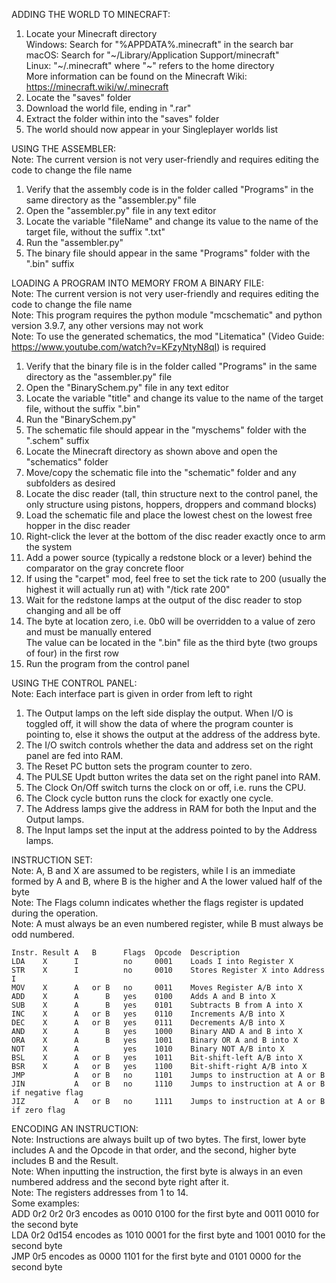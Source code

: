 ADDING THE WORLD TO MINECRAFT:
1. Locate your Minecraft directory<br />
    Windows: Search for "%APPDATA%\.minecraft" in the search bar<br />
    macOS: Search for "\~/Library/Application Support/minecraft"<br />
    Linux: "\~/.minecraft" where "\~" refers to the home directory<br />
    More information can be found on the Minecraft Wiki: https://minecraft.wiki/w/.minecraft
2. Locate the "saves" folder
3. Download the world file, ending in ".rar"
4. Extract the folder within into the "saves" folder
5. The world should now appear in your Singleplayer worlds list


USING THE ASSEMBLER:<br />
Note: The current version is not very user-friendly and requires editing the code to change the file name
1. Verify that the assembly code is in the folder called "Programs" in the same directory as the "assembler.py" file
2. Open the "assembler.py" file in any text editor
3. Locate the variable "fileName" and change its value to the name of the target file, without the suffix ".txt"
4. Run the "assembler.py"
5. The binary file should appear in the same "Programs" folder with the ".bin" suffix


LOADING A PROGRAM INTO MEMORY FROM A BINARY FILE:<br />
Note: The current version is not very user-friendly and requires editing the code to change the file name<br />
Note: This program requires the python module "mcschematic" and python version 3.9.7, any other versions may not work<br />
Note: To use the generated schematics, the mod "Litematica" (Video Guide: https://www.youtube.com/watch?v=KFzyNtyN8qI) is required<br />
1. Verify that the binary file is in the folder called "Programs" in the same directory as the "assembler.py" file
2. Open the "BinarySchem.py" file in any text editor
3. Locate the variable "title" and change its value to the name of the target file, without the suffix ".bin"
4. Run the "BinarySchem.py"
5. The schematic file should appear in the "myschems" folder with the ".schem" suffix
6. Locate the Minecraft directory as shown above and open the "schematics" folder 
7. Move/copy the schematic file into the "schematic" folder and any subfolders as desired
8. Locate the disc reader (tall, thin structure next to the control panel, the only structure using pistons, hoppers, droppers and command blocks)
9. Load the schematic file and place the lowest chest on the lowest free hopper in the disc reader
10. Right-click the lever at the bottom of the disc reader exactly once to arm the system
11. Add a power source (typically a redstone block or a lever) behind the comparator on the gray concrete floor
12. If using the "carpet" mod, feel free to set the tick rate to 200 (usually the highest it will actually run at) with "/tick rate 200"
13. Wait for the redstone lamps at the output of the disc reader to stop changing and all be off
14. The byte at location zero, i.e. 0b0 will be overridden to a value of zero and must be manually entered<br />
    The value can be located in the ".bin" file as the third byte (two groups of four) in the first row
15. Run the program from the control panel


USING THE CONTROL PANEL:<br />
Note: Each interface part is given in order from left to right
1. The Output lamps on the left side display the output. When I/O is toggled off, it will show the data of where the program counter is pointing to, else it shows the output at the address of the address byte.
2. The I/O switch controls whether the data and address set on the right panel are fed into RAM.
3. The Reset PC button sets the program counter to zero.
4. The PULSE Updt button writes the data set on the right panel into RAM.
5. The Clock On/Off switch turns the clock on or off, i.e. runs the CPU.
6. The Clock cycle button runs the clock for exactly one cycle.
7. The Address lamps give the address in RAM for both the Input and the Output lamps.
8. The Input lamps set the input at the address pointed to by the Address lamps.


INSTRUCTION SET:<br />
Note: A, B and X are assumed to be registers, while I is an immediate formed by A and B, where B is the higher and A the lower valued half of the byte<br />
Note: The Flags column indicates whether the flags register is updated during the operation.<br />
Note: A must always be an even numbered register, while B must always be odd numbered.

    Instr. Result A   B      Flags  Opcode  Description
    LDA    X      I          no     0001    Loads I into Register X
    STR    X      I          no     0010    Stores Register X into Address I
    MOV    X      A   or B   no     0011    Moves Register A/B into X
    ADD    X      A      B   yes    0100    Adds A and B into X
    SUB    X      A      B   yes    0101    Subtracts B from A into X
    INC    X      A   or B   yes    0110    Increments A/B into X
    DEC    X      A   or B   yes    0111    Decrements A/B into X
    AND    X      A      B   yes    1000    Binary AND A and B into X
    ORA    X      A      B   yes    1001    Binary OR A and B into X
    NOT    X      A          yes    1010    Binary NOT A/B into X
    BSL    X      A   or B   yes    1011    Bit-shift-left A/B into X
    BSR    X      A   or B   yes    1100    Bit-shift-right A/B into X
    JMP           A   or B   no     1101    Jumps to instruction at A or B
    JIN           A   or B   no     1110    Jumps to instruction at A or B if negative flag
    JIZ           A   or B   no     1111    Jumps to instruction at A or B if zero flag


ENCODING AN INSTRUCTION:<br />
Note: Instructions are always built up of two bytes. The first, lower byte includes A and the Opcode in that order, and the second, higher byte includes B and the Result.<br />
Note: When inputting the instruction, the first byte is always in an even numbered address and the second byte right after it.<br />
Note: The registers addresses from 1 to 14.<br />
Some examples:<br />
    ADD 0r2 0r2 0r3 encodes as 0010 0100 for the first byte and 0011 0010 for the second byte<br />
    LDA 0r2 0d154 encodes as 1010 0001 for the first byte and 1001 0010 for the second byte<br />
    JMP 0r5 encodes as 0000 1101 for the first byte and 0101 0000 for the second byte
